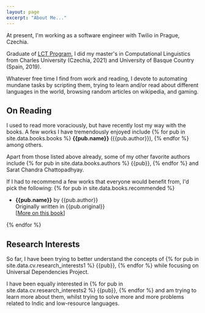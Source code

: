 ```yaml
---
layout: page
excerpt: "About Me..."
---
```


At present, I'm working as a software engineer with Twilio in Prague, Czechia.

Graduate of [LCT Program](https://lct-master.org/), I did my master's in Computational Linguistics from
Charles University (Czechia, 2021) and University of Basque Country (Spain, 2019). 

Whatever free time I find from work and reading, I devote to automating mundane tasks by scripting them, trying to learn and/or
read about different languages in the world, browsing random articles on wikipedia, and gaming.

## On Reading

I used to read more voraciously, but have recently lost my way with the books. A few works I have tremendously enjoyed
include {% for pub in site.data.books.books %} **{{pub.name}}** ({{pub.author}}), {% endfor %} among others.

Apart from those listed above already, some of my other favorite authors include {% for pub in site.data.books.authors %}
{{pub}}, {% endfor %} and Sarat Chandra Chattopadhyay.

If I had to recommend a few works that everyone would benefit from, I'd pick the following:
{% for pub in site.data.books.recommended %}
- **{{pub.name}}** by {{pub.author}}<br />
Originally written in {{pub.original}}<br />
[[More on this book]({{pub.goodreads}})]

{% endfor %}
 
## Research Interests

So far, I have been trying to better understand the concepts of {% for pub in site.data.cv.research_interests1 %} {{pub}}, 
{% endfor %} while focusing on Universal Dependencies Project.

I have been equally interested in {% for pub in site.data.cv.research_interests2 %} {{pub}}, {% endfor %} and am trying to
learn more about them, whilst trying to solve more and more problems related to Indic and low-resource languages.
